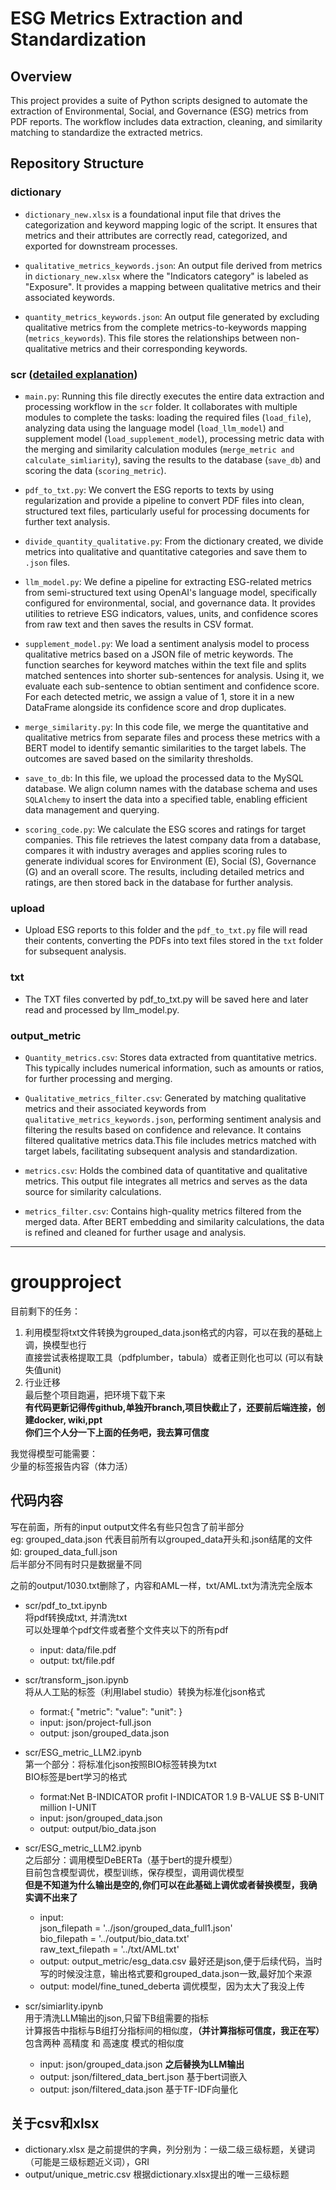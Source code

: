 # ESG Metrics Extraction and Standardization

## Overview

This project provides a suite of Python scripts designed to automate the extraction of Environmental, Social, and Governance (ESG) metrics from PDF reports. The workflow includes data extraction, cleaning, and similarity matching to standardize the extracted metrics.

## Repository Structure

### dictionary
- `dictionary_new.xlsx` is a foundational input file that drives the categorization and keyword mapping logic of the script. It ensures that metrics and their attributes are correctly read, categorized, and exported for downstream processes.
  
- `qualitative_metrics_keywords.json`: An output file derived from metrics in `dictionary_new.xlsx` where the "Indicators category" is labeled as "Exposure". It provides a mapping between qualitative metrics and their associated keywords.

- `quantity_metrics_keywords.json`: An output file generated by excluding qualitative metrics from the complete metrics-to-keywords mapping (`metrics_keywords`). This file stores the relationships between non-qualitative metrics and their corresponding keywords.

### scr ([detailed explanation](https://github.com/ariahuang314/groupproject/wiki/3-Automated-ESG-Metric-Extraction-and-Processing-Workflow))
- `main.py`: Running this file directly executes the entire data extraction and processing workflow in the `scr` folder. It collaborates with multiple modules to complete the tasks: loading the required files (`load_file`), analyzing data using the language model (`load_llm_model`) and supplement model (`load_supplement_model`), processing metric data with the merging and similarity calculation modules (`merge_metric and calculate_simliarity`), saving the results to the database (`save_db`) and scoring the data (`scoring_metric`).
  
- `pdf_to_txt.py`: We convert the ESG reports to texts by using regularization and provide a pipeline to convert PDF files into clean, structured text files, particularly useful for processing documents for further text analysis.
  
- `divide_quantity_qualitative.py`: From the dictionary created, we divide metrics into qualitative and quantitative categories and save them to `.json` files.
  
- `llm_model.py`: We define a pipeline for extracting ESG-related metrics from semi-structured text using OpenAI's language model, specifically configured for environmental, social, and governance data. It provides utilities to retrieve ESG indicators, values, units, and confidence scores from raw text and then saves the results in CSV format.
  
- `supplement_model.py`: We load a sentiment analysis model to process qualitative metrics based on a JSON file of metric keywords. The function searches for keyword matches within the text file and splits matched sentences into shorter sub-sentences for analysis. Using it, we evaluate each sub-sentence to obtian sentiment and confidence score. For each detected metric, we assign a value of 1, store it in a new DataFrame alongside its confidence score and drop duplicates.
  
- `merge_similarity.py`: In this code file, we merge the quantitative and qualitative metrics from separate files and process these metrics with a BERT model to identify semantic similarities to the target labels. The outcomes are saved based on the similarity thresholds.
  
- `save_to_db`: In this file, we upload the processed data to the MySQL database. We align column names with the database schema and uses `SQLAlchemy` to insert the data into a specified table, enabling efficient data management and querying.

- `scoring_code.py`: We calculate the ESG scores and ratings for target companies. This file retrieves the latest company data from a database, compares it with industry averages and applies scoring rules to generate individual scores for Environment (E), Social (S), Governance (G) and an overall score. The results, including detailed metrics and ratings, are then stored back in the database for further analysis. 

### upload
- Upload ESG reports to this folder and the `pdf_to_txt.py` file will read their contents, converting the PDFs into text files stored in the `txt` folder for subsequent analysis.

### txt
- The TXT files converted by pdf_to_txt.py will be saved here and later read and processed by llm_model.py.

### output_metric
- `Quantity_metrics.csv`: Stores data extracted from quantitative metrics. This typically includes numerical information, such as amounts or ratios, for further processing and merging.

- `Qualitative_metrics_filter.csv`: Generated by matching qualitative metrics and their associated keywords from `qualitative_metrics_keywords.json`, performing sentiment analysis and filtering the results based on confidence and relevance. It contains filtered qualitative metrics data.This file includes metrics matched with target labels, facilitating subsequent analysis and standardization.

- `metrics.csv`: Holds the combined data of quantitative and qualitative metrics. This output file integrates all metrics and serves as the data source for similarity calculations.

- `metrics_filter.csv`: Contains high-quality metrics filtered from the merged data. After BERT embedding and similarity calculations, the data is refined and cleaned for further usage and analysis.

---------------------------------------------------------------------
# groupproject  
目前剩下的任务：  
1. 利用模型将txt文件转换为grouped_data.json格式的内容，可以在我的基础上调，换模型也行  
直接尝试表格提取工具（pdfplumber，tabula）或者正则化也可以
(可以有缺失值unit)   
2. 行业迁移  
最后整个项目跑遍，把环境下载下来  
**有代码更新记得传github,单独开branch,项目快截止了，还要前后端连接，创建docker, wiki,ppt**  
**你们三个人分一下上面的任务吧，我去算可信度**  

我觉得模型可能需要：  
少量的标签报告内容（体力活）    

## 代码内容
写在前面，所有的input output文件名有些只包含了前半部分  
eg: grouped_data.json 代表目前所有以grouped_data开头和.json结尾的文件 如: grouped_data_full.json  
后半部分不同有时只是数据量不同  

之前的output/1030.txt删除了，内容和AML一样，txt/AML.txt为清洗完全版本  

- scr/pdf_to_txt.ipynb  
将pdf转换成txt, 并清洗txt  
可以处理单个pdf文件或者整个文件夹以下的所有pdf  
  - input: data/file.pdf  
  - output: txt/file.pdf  

- scr/transform_json.ipynb  
将从人工贴的标签（利用label studio）转换为标准化json格式  
  - format:{ "metric":  "value":  "unit": }  
  - input: json/project-full.json  
  - output: json/grouped_data.json  

- scr/ESG_metric_LLM2.ipynb   
  第一个部分：将标准化json按照BIO标签转换为txt  
  BIO标签是bert学习的格式
  - format:Net B-INDICATOR profit I-INDICATOR 1.9 B-VALUE S$ B-UNIT million I-UNIT
  - input: json/grouped_data.json  
  - output: output/bio_data.json  

- scr/ESG_metric_LLM2.ipynb  
  之后部分：调用模型DeBERTa（基于bert的提升模型）  
  目前包含模型调优，模型训练，保存模型，调用调优模型  
  **但是不知道为什么输出是空的,你们可以在此基础上调优或者替换模型，我确实调不出来了**  
  - input:  
    json_filepath = '../json/grouped_data_full1.json'  
    bio_filepath = '../output/bio_data.txt'  
    raw_text_filepath = '../txt/AML.txt'   
  - output: output_metric/esg_data.csv  最好还是json,便于后续代码，当时写的时候没注意，输出格式要和grouped_data.json一致,最好加个来源  
  - output: model/fine_tuned_deberta  调优模型，因为太大了我没上传  

- scr/simiarlity.ipynb  
用于清洗LLM输出的json,只留下B组需要的指标  
计算报告中指标与B组打分指标间的相似度，**（并计算指标可信度，我正在写）**  
包含两种 高精度 和 高速度 模式的相似度  
  - input: json/grouped_data.json   **之后替换为LLM输出**   
  - output: json/filtered_data_bert.json  基于bert词嵌入  
  - output: json/filtered_data.json  基于TF-IDF向量化   

## 关于csv和xlsx
- dictionary.xlsx 是之前提供的字典，列分别为：一级二级三级标题，关键词（可能是三级标题近义词），GRI  
- output/unique_metric.csv  根据dictionary.xlsx提出的唯一三级标题  
